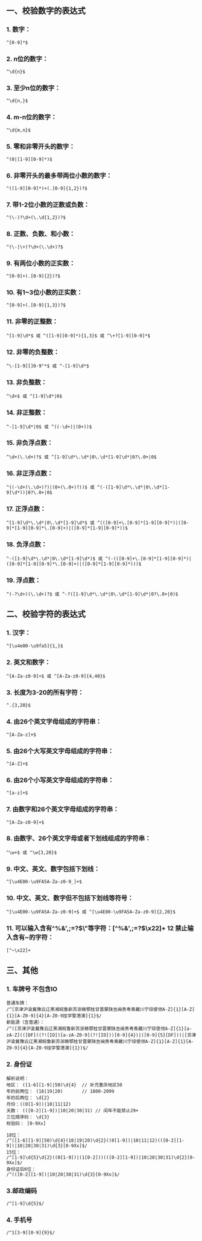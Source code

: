 ## 一、校验数字的表达式

### 1. 数字：

    ^[0-9]*$

### 2. n位的数字：

    ^\d{n}$

### 3. 至少n位的数字：

    ^\d{n,}$

### 4. m-n位的数字：

    ^\d{m,n}$

### 5. 零和非零开头的数字：

    ^(0|[1-9][0-9]*)$

### 6. 非零开头的最多带两位小数的数字：

    ^([1-9][0-9]*)+(.[0-9]{1,2})?$

### 7. 带1-2位小数的正数或负数：

    ^(\-)?\d+(\.\d{1,2})?$

### 8. 正数、负数、和小数：

    ^(\-|\+)?\d+(\.\d+)?$

### 9. 有两位小数的正实数：

    ^[0-9]+(.[0-9]{2})?$

### 10. 有1~3位小数的正实数：

    ^[0-9]+(.[0-9]{1,3})?$

### 11. 非零的正整数：

    ^[1-9]\d*$ 或 ^([1-9][0-9]*){1,3}$ 或 ^\+?[1-9][0-9]*$

### 12. 非零的负整数：

    ^\-[1-9][]0-9"*$ 或 ^-[1-9]\d*$

### 13. 非负整数：

    ^\d+$ 或 ^[1-9]\d*|0$

### 14. 非正整数：

    ^-[1-9]\d*|0$ 或 ^((-\d+)|(0+))$

### 15. 非负浮点数：

    ^\d+(\.\d+)?$ 或 ^[1-9]\d*\.\d*|0\.\d*[1-9]\d*|0?\.0+|0$

### 16. 非正浮点数：

    ^((-\d+(\.\d+)?)|(0+(\.0+)?))$ 或 ^(-([1-9]\d*\.\d*|0\.\d*[1-9]\d*))|0?\.0+|0$

### 17. 正浮点数：

    ^[1-9]\d*\.\d*|0\.\d*[1-9]\d*$ 或 ^(([0-9]+\.[0-9]*[1-9][0-9]*)|([0-9]*[1-9][0-9]*\.[0-9]+)|([0-9]*[1-9][0-9]*))$

### 18. 负浮点数：

    ^-([1-9]\d*\.\d*|0\.\d*[1-9]\d*)$ 或 ^(-(([0-9]+\.[0-9]*[1-9][0-9]*)|([0-9]*[1-9][0-9]*\.[0-9]+)|([0-9]*[1-9][0-9]*)))$

### 19. 浮点数：

    ^(-?\d+)(\.\d+)?$ 或 ^-?([1-9]\d*\.\d*|0\.\d*[1-9]\d*|0?\.0+|0)$

## 二、校验字符的表达式

### 1. 汉字：

    ^[\u4e00-\u9fa5]{1,}$

### 2. 英文和数字：

    ^[A-Za-z0-9]+$ 或 ^[A-Za-z0-9]{4,40}$

### 3. 长度为3-20的所有字符：

    ^.{3,20}$

### 4. 由26个英文字母组成的字符串：

    ^[A-Za-z]+$

### 5. 由26个大写英文字母组成的字符串：

    ^[A-Z]+$

### 6. 由26个小写英文字母组成的字符串：

    ^[a-z]+$

### 7. 由数字和26个英文字母组成的字符串：

    ^[A-Za-z0-9]+$

### 8. 由数字、26个英文字母或者下划线组成的字符串：

    ^\w+$ 或 ^\w{3,20}$

### 9. 中文、英文、数字包括下划线：

    ^[\u4E00-\u9FA5A-Za-z0-9_]+$

### 10. 中文、英文、数字但不包括下划线等符号：

    ^[\u4E00-\u9FA5A-Za-z0-9]+$ 或 ^[\u4E00-\u9FA5A-Za-z0-9]{2,20}$

### 11. 可以输入含有^%&',;=?$\"等字符：[^%&',;=?$\x22]+ 12 禁止输入含有~的字符：

    [^~\x22]+

## 三、其他

### 1. 车牌号 不包含IO

    普通车牌：
    /^[京津沪渝冀豫云辽黑湘皖鲁新苏浙赣鄂桂甘晋蒙陕吉闽贵粤青藏川宁琼使领A-Z]{1}[A-Z]{1}[A-Z0-9]{4}[A-Z0-9挂学警港澳]{1}$/
    新能源（含普通）：
    /^([京津沪渝冀豫云辽黑湘皖鲁新苏浙赣鄂桂甘晋蒙陕吉闽贵粤青藏川宁琼使领A-Z]{1}[a-zA-Z](([DF]((?![IO])[a-zA-Z0-9](?![IO]))[0-9]{4})|([0-9]{5}[DF]))|[京津沪渝冀豫云辽黑湘皖鲁新苏浙赣鄂桂甘晋蒙陕吉闽贵粤青藏川宁琼使领A-Z]{1}[A-Z]{1}[A-Z0-9]{4}[A-Z0-9挂学警港澳]{1})$/

### 2. 身份证

    解析说明：
    地区： ([1-6][1-9]|50)\d{4}  // 补充重庆地区50
    年的前两位： (18|19|20)       // 1800-2099
    年的后两位： \d{2}
    月份：((0[1-9])|10|11|12)
    天数： (([0-2][1-9])|10|20|30|31) // 闰年不能禁止29+
    三位顺序码： \d{3}
    校验码： [0-9Xx]

    18位：
    /^([1-6][1-9]|50)\d{4}(18|19|20)\d{2}((0[1-9])|10|11|12)(([0-2][1-9])|10|20|30|31)\d{3}[0-9Xx]$/
    15位：
    /^[1-9]\d{5}\d{2}((0[1-9])|(1[0-2]))(([0-2][1-9])|10|20|30|31)\d{2}[0-9Xx]$/
    身份证后6位：
    /^(([0-2][1-9])|10|20|30|31)\d{3}[0-9Xx]$/

### 3.邮政编码

    /^[1-9]\d{5}$/

### 4. 手机号

    /^1[3-9][0-9]{9}$/
